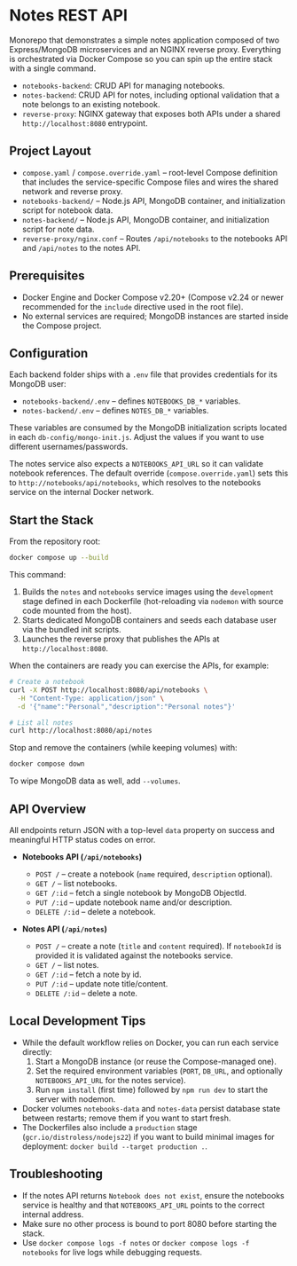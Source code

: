 # Notes REST API

Monorepo that demonstrates a simple notes application composed of two Express/MongoDB microservices and an NGINX reverse proxy. Everything is orchestrated via Docker Compose so you can spin up the entire stack with a single command.

- `notebooks-backend`: CRUD API for managing notebooks.
- `notes-backend`: CRUD API for notes, including optional validation that a note belongs to an existing notebook.
- `reverse-proxy`: NGINX gateway that exposes both APIs under a shared `http://localhost:8080` entrypoint.

## Project Layout

- `compose.yaml` / `compose.override.yaml` – root-level Compose definition that includes the service-specific Compose files and wires the shared network and reverse proxy.
- `notebooks-backend/` – Node.js API, MongoDB container, and initialization script for notebook data.
- `notes-backend/` – Node.js API, MongoDB container, and initialization script for note data.
- `reverse-proxy/nginx.conf` – Routes `/api/notebooks` to the notebooks API and `/api/notes` to the notes API.

## Prerequisites

- Docker Engine and Docker Compose v2.20+ (Compose v2.24 or newer recommended for the `include` directive used in the root file).
- No external services are required; MongoDB instances are started inside the Compose project.

## Configuration

Each backend folder ships with a `.env` file that provides credentials for its MongoDB user:

- `notebooks-backend/.env` – defines `NOTEBOOKS_DB_*` variables.
- `notes-backend/.env` – defines `NOTES_DB_*` variables.

These variables are consumed by the MongoDB initialization scripts located in each `db-config/mongo-init.js`. Adjust the values if you want to use different usernames/passwords.

The notes service also expects a `NOTEBOOKS_API_URL` so it can validate notebook references. The default override (`compose.override.yaml`) sets this to `http://notebooks/api/notebooks`, which resolves to the notebooks service on the internal Docker network.

## Start the Stack

From the repository root:

```bash
docker compose up --build
```

This command:

1. Builds the `notes` and `notebooks` service images using the `development` stage defined in each Dockerfile (hot-reloading via `nodemon` with source code mounted from the host).
2. Starts dedicated MongoDB containers and seeds each database user via the bundled init scripts.
3. Launches the reverse proxy that publishes the APIs at `http://localhost:8080`.

When the containers are ready you can exercise the APIs, for example:

```bash
# Create a notebook
curl -X POST http://localhost:8080/api/notebooks \
  -H "Content-Type: application/json" \
  -d '{"name":"Personal","description":"Personal notes"}'

# List all notes
curl http://localhost:8080/api/notes
```

Stop and remove the containers (while keeping volumes) with:

```bash
docker compose down
```

To wipe MongoDB data as well, add `--volumes`.

## API Overview

All endpoints return JSON with a top-level `data` property on success and meaningful HTTP status codes on error.

- **Notebooks API (`/api/notebooks`)**
  - `POST /` – create a notebook (`name` required, `description` optional).
  - `GET /` – list notebooks.
  - `GET /:id` – fetch a single notebook by MongoDB ObjectId.
  - `PUT /:id` – update notebook name and/or description.
  - `DELETE /:id` – delete a notebook.

- **Notes API (`/api/notes`)**
  - `POST /` – create a note (`title` and `content` required). If `notebookId` is provided it is validated against the notebooks service.
  - `GET /` – list notes.
  - `GET /:id` – fetch a note by id.
  - `PUT /:id` – update note title/content.
  - `DELETE /:id` – delete a note.

## Local Development Tips

- While the default workflow relies on Docker, you can run each service directly:
  1. Start a MongoDB instance (or reuse the Compose-managed one).
  2. Set the required environment variables (`PORT`, `DB_URL`, and optionally `NOTEBOOKS_API_URL` for the notes service).
  3. Run `npm install` (first time) followed by `npm run dev` to start the server with nodemon.
- Docker volumes `notebooks-data` and `notes-data` persist database state between restarts; remove them if you want to start fresh.
- The Dockerfiles also include a `production` stage (`gcr.io/distroless/nodejs22`) if you want to build minimal images for deployment: `docker build --target production .`.

## Troubleshooting

- If the notes API returns `Notebook does not exist`, ensure the notebooks service is healthy and that `NOTEBOOKS_API_URL` points to the correct internal address.
- Make sure no other process is bound to port 8080 before starting the stack.
- Use `docker compose logs -f notes` or `docker compose logs -f notebooks` for live logs while debugging requests.

